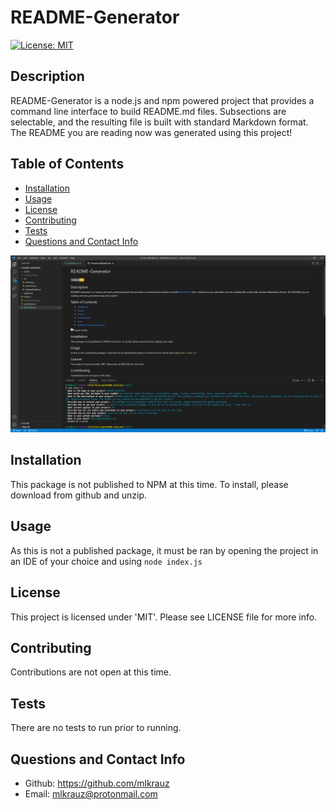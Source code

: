 # README-Generator

[![License: MIT](https://img.shields.io/badge/License-MIT-yellow.svg)](https://opensource.org/licenses/MIT)

## Description
README-Generator is a node.js and npm powered project that provides a command line interface to build README.md files. Subsections are selectable, and the resulting file is built with standard Markdown format. The README you are reading now was generated using this project!

## Table of Contents
* [Installation](#installation)
* [Usage](#usage)
* [License](#license)
* [Contributing](#contributing)
* [Tests](#tests)
* [Questions and Contact Info](#questions-and-contact-info)

![Project media](./assets/Preview.png)

## Installation
This package is not published to NPM at this time. To install, please download from github and unzip.

## Usage
As this is not a published package, it must be ran by opening the project in an IDE of your choice and using ```node index.js```

## License
This project is licensed under 'MIT'. Please see LICENSE file for more info.

## Contributing
Contributions are not open at this time.

## Tests
There are no tests to run prior to running.

## Questions and Contact Info
* Github: https://github.com/mlkrauz
* Email: mlkrauz@protonmail.com